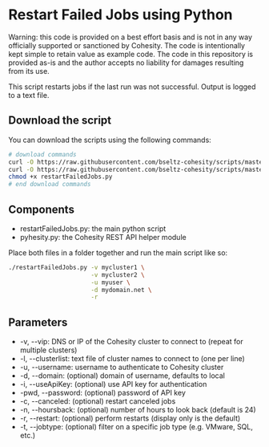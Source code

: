 # Restart Failed Jobs using Python

Warning: this code is provided on a best effort basis and is not in any way officially supported or sanctioned by Cohesity. The code is intentionally kept simple to retain value as example code. The code in this repository is provided as-is and the author accepts no liability for damages resulting from its use.

This script restarts jobs if the last run was not successful. Output is logged to a text file.

## Download the script

You can download the scripts using the following commands:

```bash
# download commands
curl -O https://raw.githubusercontent.com/bseltz-cohesity/scripts/master/python/restartFailedJobs/restartFailedJobs.py
curl -O https://raw.githubusercontent.com/bseltz-cohesity/scripts/master/python/pyhesity.py
chmod +x restartFailedJobs.py
# end download commands
```

## Components

* restartFailedJobs.py: the main python script
* pyhesity.py: the Cohesity REST API helper module

Place both files in a folder together and run the main script like so:

```bash
./restartFailedJobs.py -v mycluster1 \
                       -v mycluster2 \
                       -u myuser \
                       -d mydomain.net \
                       -r
```

## Parameters

* -v, --vip: DNS or IP of the Cohesity cluster to connect to (repeat for multiple clusters)
* -l, --clusterlist: text file of cluster names to connect to (one per line)
* -u, --username: username to authenticate to Cohesity cluster
* -d, --domain: (optional) domain of username, defaults to local
* -i, --useApiKey: (optional) use API key for authentication
* -pwd, --password: (optional) password of API key
* -c, --canceled: (optional) restart canceled jobs
* -n, --hoursback: (optional) number of hours to look back (default is 24)
* -r, --restart: (optional) perform restarts (display only is the default)
* -t, --jobtype: (optional) filter on a specific job type (e.g. VMware, SQL, etc.)
